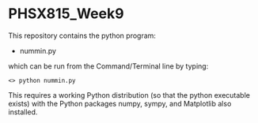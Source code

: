 # PHSX815_Week9

This repository contains the  python program:

* nummin.py 

which can be run from the Command/Terminal line by typing:

`<> python nummin.py `

This requires a working Python distribution (so that the python executable exists) with the Python packages numpy, sympy, and Matplotlib also installed.
